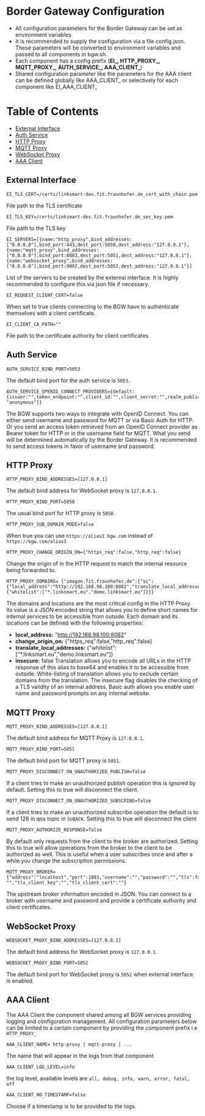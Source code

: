 # Border Gateway Configuration
* All configuration parameters for the Border Gateway can be set as environment variables
* It is recommended to supply the configuration via a file config.json. These parameters will be converted to environment variables and passed to all components in bgw.sh.
* Each component has a config prefix (**EI_, HTTP_PROXY_, MQTT_PROXY_, AUTH_SERVICE_, AAA_CLIENT_**)
* Shared configuration parameter like the parameters for the AAA client can be defined globally like AAA_CLIENT_ or selectively for each component like EI_AAA_CLIENT_

# Table of Contents
* [External Interface](#EI)
* [Auth Service](#Auth)
* [HTTP Proxy](#HTTP)
* [MQTT Proxy](#MQTT)
* [WebSocket Proxy](#WebSocket)
* [AAA Client](#AAA)
<a name="EI"></a>
## External Interface
```
EI_TLS_CERT=/certs/linksmart-dev.fit.fraunhofer.de_cert_with_chain.pem
```
File path to the TLS certificate
```
EI_TLS_KEY=/certs/linksmart-dev.fit.fraunhofer.de_sec_key.pem
```
File path to the TLS key
```
EI_SERVERS=[{name:"http_proxy",bind_addresses:["0.0.0.0"],bind_port:443,dest_port:5050,dest_address:"127.0.0.1"},{name:"mqtt_proxy",bind_addresses:["0.0.0.0"],bind_port:8883,dest_port:5051,dest_address:"127.0.0.1"},{name:"websocket_proxy",bind_addresses:["0.0.0.0"],bind_port:9002,dest_port:5052,dest_address:"127.0.0.1"}]
```
List of the servers to be created by the external interface. It is highly recommended to configure this via json file if necessary.
```
EI_REQUEST_CLIENT_CERT=false
```
When set to true clients connecting to the BGW have to authenticate themselves with a client certificate.
```
EI_CLIENT_CA_PATH=""
```
File path to the certificate authority for client certificates
<a name="Auth"></a>
## Auth Service
```
AUTH_SERVICE_BIND_PORT=5053
```
The default bind port for the auth service is `5053`.
```
AUTH_SERVICE_OPENID_CONNECT_PROVIDERS={default:{issuer:"",token_endpoint:"",client_id:"",client_secret:"",realm_public_key_modulus:"",realm_public_key_exponent:"",anonymous_user:"anonymous",anonymous_pass: "anonymous"}}
```
The BGW supports two ways to integrate with OpenID Connect. You can either send username and password for MQTT or via Basic Auth for HTTP. Or you send an access token retrieved from an OpenID Connect provider as Bearer token for HTTP or in the username field for MQTT. What you send will be determined automatically by the Border Gateway. It is recommended to send access tokens in favor of username and password.
<a name="HTTP"></a>
## HTTP Proxy
```
HTTP_PROXY_BIND_ADDRESSES=[127.0.0.1]
```
The default bind address for WebSocket proxy is `127.0.0.1`.
```
HTTP_PROXY_BIND_PORT=5050
```
The usual bind port for HTTP proxy is `5050`.
```
HTTP_PROXY_SUB_DOMAIN_MODE=false
```
When true you can use `https://alias1.bgw.com` instead of `https://bgw.com/alias1`
```
HTTP_PROXY_CHANGE_ORIGIN_ON={"https_req":false,"http_req":false}
```
Change the origin of in the HTTP request to match the internal resource being forwarded to.
```
HTTP_PROXY_DOMAINS= {"imagon.fit.fraunhofer.de":{"sc":{"local_address":"http://192.168.98.100:8082","translate_local_addresses":{"whitelist":["*.linksmart.eu","demo.linksmart.eu"]}}}
```
The domains and locations are the most critical config in the HTTP Proxy. Its value is a JSON encoded string that allows you to define short names for internal services to be accessible from outside. Each domain and its locations can be defined with the following properties:
  * **local_address:** "http://192.168.98.100:8082"
  * **change_origin_on:** {"https_req":false,"http_req":false}
  * **translate_local_addresses:** {"whitelist":["*.linksmart.eu","demo.linksmart.eu"]}
  * **insecure:** false
Translation allows you to encode all URLs in the HTTP response of this alias to base64 and enables it to be accessible from outside. White-listing of translation allows you to exclude certain domains from the translation. The insecure flag disables the checking of a TLS validity of an internal address. Basic auth allows you enable user name and password prompts on any internal website.
<a name="MQTT"></a>
## MQTT Proxy
```
MQTT_PROXY_BIND_ADDRESSES=[127.0.0.1]
```
The default bind address for MQTT Proxy is `127.0.0.1`.
```
MQTT_PROXY_BIND_PORT=5051
```
The default bind port for MQTT proxy is `5051`.
```
MQTT_PROXY_DISCONNECT_ON_UNAUTHORIZED_PUBLISH=false
```
If a client tries to make an unauthorized publish operation this is ignored by default. Setting this to true will disconnect the client.
```
MQTT_PROXY_DISCONNECT_ON_UNAUTHORIZED_SUBSCRIBE=false
```
If a client tries to make an unauthorized subscribe operation the default is to send 128 in qos topic in `SUBACK`. Setting this to true will disconnect the client
```
MQTT_PROXY_AUTHORIZE_RESPONSE=false
```
By default only requests from the client to the broker are authorized. Setting this to true will allow operations from the broker to the client to be authorized as well. This is useful when a user subscribes once and after a while you change the subscription permissions.
```
MQTT_PROXY_BROKER={"address":"localhost","port":1883,"username":"","password":"","tls":false,"tls_ca": "","tls_client_key":"","tls_client_cert":""}
```
The upstream broker information encoded in JSON. You can connect to a broker with username and password and provide a certificate authority and client certificates.
<a name="WebSocket"></a>
## WebSocket Proxy
```
WEBSOCKET_PROXY_BIND_ADDRESSES=[127.0.0.1]
```
The default bind address for WebSocket proxy is `127.0.0.1`.
```
WEBSOCKET_PROXY_BIND_PORT=5052
```
The default bind port for WebSocket proxy is `5052` when external interface is enabled.
<a name="AAA"></a>
## AAA Client
The AAA Client the component shared among all BGW services providing logging and configuration management. All configuration parameters below can be limited to a certain component by providing the component prefix i.e `HTTP_PROXY_`
```
AAA_CLIENT_NAME= http-proxy | mqtt-proxy | ...
```
The name that will appear in the logs from that component
```
AAA_CLIENT_LOG_LEVEL=info
```
the log level, available levels are `all, debug, info, warn, error, fatal, off`
```
AAA_CLIENT_NO_TIMESTAMP=false
```
Choose if a timestamp is to be provided to the logs.
